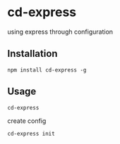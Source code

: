 # cd-express
using express through configuration

## Installation

```
npm install cd-express -g
```

## Usage
```
cd-express
```

create config

```
cd-express init
```
